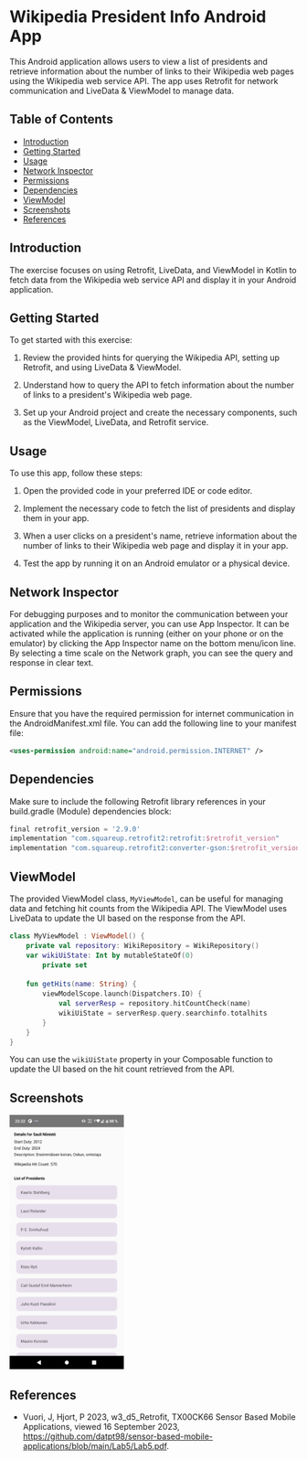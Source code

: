 # Wikipedia President Info Android App

This Android application allows users to view a list of presidents and retrieve information about the number of links to their Wikipedia web pages using the Wikipedia web service API. The app uses Retrofit for network communication and LiveData & ViewModel to manage data.

## Table of Contents

- [Introduction](#introduction)
- [Getting Started](#getting-started)
- [Usage](#usage)
- [Network Inspector](#network-inspector)
- [Permissions](#permissions)
- [Dependencies](#dependencies)
- [ViewModel](#viewmodel)
- [Screenshots](#screenshots)
- [References](#references)

## Introduction

The exercise focuses on using Retrofit, LiveData, and ViewModel in Kotlin to fetch data from the Wikipedia web service API and display it in your Android application.

## Getting Started

To get started with this exercise:

1. Review the provided hints for querying the Wikipedia API, setting up Retrofit, and using LiveData & ViewModel.

2. Understand how to query the API to fetch information about the number of links to a president's Wikipedia web page.

3. Set up your Android project and create the necessary components, such as the ViewModel, LiveData, and Retrofit service.

## Usage

To use this app, follow these steps:

1. Open the provided code in your preferred IDE or code editor.

2. Implement the necessary code to fetch the list of presidents and display them in your app.

3. When a user clicks on a president's name, retrieve information about the number of links to their Wikipedia web page and display it in your app.

4. Test the app by running it on an Android emulator or a physical device.

## Network Inspector

For debugging purposes and to monitor the communication between your application and the Wikipedia server, you can use App Inspector. It can be activated while the application is running (either on your phone or on the emulator) by clicking the App Inspector name on the bottom menu/icon line. By selecting a time scale on the Network graph, you can see the query and response in clear text.

## Permissions

Ensure that you have the required permission for internet communication in the AndroidManifest.xml file. You can add the following line to your manifest file:

```xml
<uses-permission android:name="android.permission.INTERNET" />
```

## Dependencies
Make sure to include the following Retrofit library references in your build.gradle (Module) dependencies block:

```gradle
final retrofit_version = '2.9.0'
implementation "com.squareup.retrofit2:retrofit:$retrofit_version"
implementation "com.squareup.retrofit2:converter-gson:$retrofit_version"
```

## ViewModel
The provided ViewModel class, `MyViewModel`, can be useful for managing data and fetching hit counts from the Wikipedia API. The ViewModel uses LiveData to update the UI based on the response from the API.

```kotlin
class MyViewModel : ViewModel() {
    private val repository: WikiRepository = WikiRepository()
    var wikiUiState: Int by mutableStateOf(0)
        private set

    fun getHits(name: String) {
        viewModelScope.launch(Dispatchers.IO) {
            val serverResp = repository.hitCountCheck(name)
            wikiUiState = serverResp.query.searchinfo.totalhits
        }
    }
}
```

You can use the `wikiUiState` property in your Composable function to update the UI based on the hit count retrieved from the API.

## Screenshots

<div>
<img src="./screenshots/1.png" alt="1" width="200"/>
</div>

## References

- Vuori, J, Hjort, P 2023, w3_d5_Retrofit, TX00CK66 Sensor Based Mobile Applications, viewed 16 September 2023, https://github.com/datpt98/sensor-based-mobile-applications/blob/main/Lab5/Lab5.pdf.

